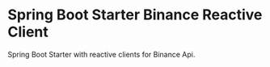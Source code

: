 # Spring Boot Starter Binance Reactive Client

Spring Boot Starter with reactive clients for Binance Api.

